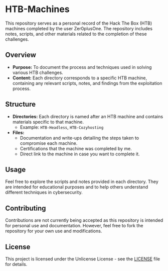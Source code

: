 # HTB-Machines

This repository serves as a personal record of the Hack The Box (HTB) machines completed by the user Zer0plusOne. The repository includes notes, scripts, and other materials related to the completion of these challenges.

## Overview

- **Purpose:** To document the process and techniques used in solving various HTB challenges.
- **Content:** Each directory corresponds to a specific HTB machine, containing any relevant scripts, notes, and findings from the exploitation process.

## Structure

- **Directories:** Each directory is named after an HTB machine and contains materials specific to that machine.
  - Example: `HTB-Headless`, `HTB-Cozyhosting`
- **Files:** 
  - Documentation and write-ups detailing the steps taken to compromise each machine.
  - Certifications that the machine was completed by me.
  - Direct link to the machine in case you want to complete it.

## Usage

Feel free to explore the scripts and notes provided in each directory. They are intended for educational purposes and to help others understand different techniques in cybersecurity.

## Contributing

Contributions are not currently being accepted as this repository is intended for personal use and documentation. However, feel free to fork the repository for your own use and modifications.

## License

This project is licensed under the Unlicense License - see the [LICENSE](LICENSE) file for details.
